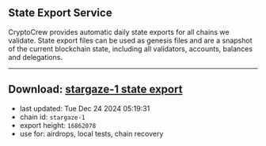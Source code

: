 ## State Export Service
CryptoCrew provides automatic daily state exports for all chains we validate. State export files can be used as genesis files and are a snapshot of the current blockchain state, including all validators, accounts, balances and delegations.

---
**Download: [stargaze-1 state export](https://dl-eu2.ccvalidators.com/SERVICE/stargaze/stargaze-1_export_16862078.json)**
---

- last updated: Tue Dec 24 2024 05:19:31
- chain id: `stargaze-1`
- export height: `16862078`
- use for: airdrops, local tests, chain recovery

